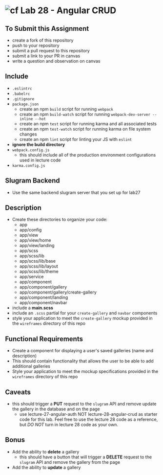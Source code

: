 ![cf](https://i.imgur.com/7v5ASc8.png) Lab 28 - Angular CRUD
======

## To Submit this Assignment
  * create a fork of this repository
  * push to your repository
  * submit a pull request to this repository
  * submit a link to your PR in canvas
  * write a question and observation on canvas

## Include
  * `.eslintrc`
  * `.babelrc`
  * `.gitignore`
  * `package.json`
    * create an npm `build` script for running `webpack`
    * create an npm `build-watch` script for running `webpack-dev-server --inline --hot`
    * create an npm `test` script for running karma and all associated tests
    * create an npm `test-watch` script for running karma on file system changes
    * create an npm `lint` script for linting your JS with `eslint`
  * **ignore the build directory**
  * `webpack.config.js`
    * this should include all of the production environment configurations used in lecture code
  * `karma.config.js`

## Slugram Backend
  * Use the same backend slugram server that you set up for lab27

## Description
  * Create these directories to organize your code:
    * app
    * app/config
    * app/view
    * app/view/home
    * app/view/landing
    * app/scss
    * app/scss/lib
    * app/scss/lib/base
    * app/scss/lib/layout
    * app/scss/lib/theme
    * app/service
    * app/component
    * app/component/gallery
    * app/component/gallery/create-gallery
    * app/component/landing
    * app/component/navbar
  * include a **main.scss**
  * include an `.scss` partial for your `create-gallery` and `navbar` components
  * style your application to meet the `create-gallery` mockup provided in the `wireframes` directory of this repo

## Functional Requirements
  * Create a component for displaying a user's
  saved galleries (name and description)
  * This should contain functionality that allows the user to be able to add additional galleries
  * Style your application to meet the mockup specifications provided in the `wireframes` directory of this repo

## Caveats
* this should trigger a **PUT** request to the `slugram` API and remove update the gallery in the database and on the page
  * use lecture-27-angular-auth NOT lecture-28-angular-crud as starter code for this lab. Feel free to use the lecture 28 code as a reference, but *DO NOT* turn in lecture 28 code as your own.

## Bonus
* Add the ability to **delete** a gallery
  * this should have a button that will trigger a **DELETE** request to the `slugram` API and remove the gallery from the page
* Add the ability to **update** a gallery
